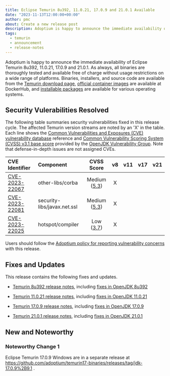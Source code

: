 ```yaml
---
title: Eclipse Temurin 8u392, 11.0.21, 17.0.9 and 21.0.1 Available
date: "2023-11-13T12:00:00+00:00"
author: pmc
about: Create a new release post
description: Adoptium is happy to announce the immediate availability of Eclipse Temurin 8u392, 11.0.21, 17.0.9 and 21.0.1. As always, all binaries are thoroughly tested and available free of charge without usage restrictions on a wide range of platforms.
tags:
  - temurin
  - announcement
  - release-notes
---
```


Adoptium is happy to announce the immediate availability of Eclipse Temurin 8u392, 11.0.21, 17.0.9 and 21.0.1. As always, all binaries are thoroughly tested and available free of charge without usage restrictions on a wide range of platforms. Binaries, installers, and source code are available from the [Temurin download page](https://adoptium.net/temurin/releases), [official container images](https://hub.docker.com/_/eclipse-temurin) are available at DockerHub, and [installable packages](https://adoptium.net/installation/) are available for various operating systems.

## Security Vulerabilities Resolved

The following table summaries security vulnerabilities fixed in this release cycle. The affected Temurin version streams are noted by an 'X' in the table. Each line shows the [Common Vulnerabilities and Exposures (CVE) vulnerability database](https://nvd.nist.gov/vuln) reference and [Common Vulnerability Scoring System (CVSS) v3.1 base score](https://www.first.org/cvss/v3.1/specification-document) provided by the [OpenJDK Vulnerability Group](https://openjdk.org/groups/vulnerability/). Note that defense-in-depth issues are not assigned CVEs.

| CVE Identifier  | Component | CVSS Score | v8 | v11 | v17 | v21 |
| :---                                                              | :---                |  :----:      |  :----:   | :----:     | :----:     | :----:     |
| [CVE-2023-22067](https://nvd.nist.gov/vuln/detail/CVE-2023-22067) | other-libs/corba    | Medium ([5.3](https://www.first.org/cvss/calculator/3.1#CVSS:3.1/AV:N/AC:L/PR:N/UI:N/S:U/C:N/I:L/A:N))    | X          |            |           |           |
| [CVE-2023-22081](https://nvd.nist.gov/vuln/detail/CVE-2023-22081) | security-libs/javax.net.ssl    | Medium ([5.3](https://www.first.org/cvss/calculator/3.1#CVSS:3.1/AV:N/AC:L/PR:N/UI:N/S:U/C:N/I:N/A:L))    | X          |            |           |           |
| [CVE-2023-22025](https://nvd.nist.gov/vuln/detail/CVE-2023-22025) | hotspot/compiler    | Low ([3.7](https://www.first.org/cvss/calculator/3.1#CVSS:3.1/AV:N/AC:H/PR:N/UI:N/S:U/C:N/I:L/A:N))    | X          |            |           |           |

Users should follow the [Adoptium policy for reporting vulnerability concerns](https://github.com/adoptium/adoptium/security/policy#security-policies-and-procedures) with this release.

## Fixes and Updates

This release contains the following fixes and updates.

* [Temurin 8u392 release notes](https://adoptium.net/temurin/release-notes/?version=jdk8u392-b08), including [fixes in OpenJDK 8u392](https://bugs.openjdk.org/issues/?jql=project+%3D+JDK+AND+fixVersion+%3D+openjdk8u392)

* [Temurin 11.0.21 release notes](https://adoptium.net/temurin/release-notes/?version=jdk-11.0.21+9), including [fixes in OpenJDK 11.0.21](https://bugs.openjdk.org/issues/?jql=project+%3D+JDK+AND+fixVersion+%3D+11.0.21)

* [Temurin 17.0.9 release notes](https://adoptium.net/temurin/release-notes/?version=jdk-17.0.9+9), including [fixes in OpenJDK 17.0.9](https://bugs.openjdk.org/issues/?jql=project+%3D+JDK+AND+fixVersion+%3D+17.0.9)

* [Temurin 21.0.1 release notes](https://adoptium.net/temurin/release-notes/?version=jdk-21.0.1+12), including [fixes in OpenJDK 21.0.1](https://bugs.openjdk.org/issues/?jql=project+%3D+JDK+AND+fixVersion+%3D+21.0.1)

## New and Noteworthy

### Noteworthy Change 1

Eclipse Temurin 17.0.9 Windows are in a separate release at https://github.com/adoptium/temurin17-binaries/releases/tag/jdk-17.0.9%2B9.1 .
